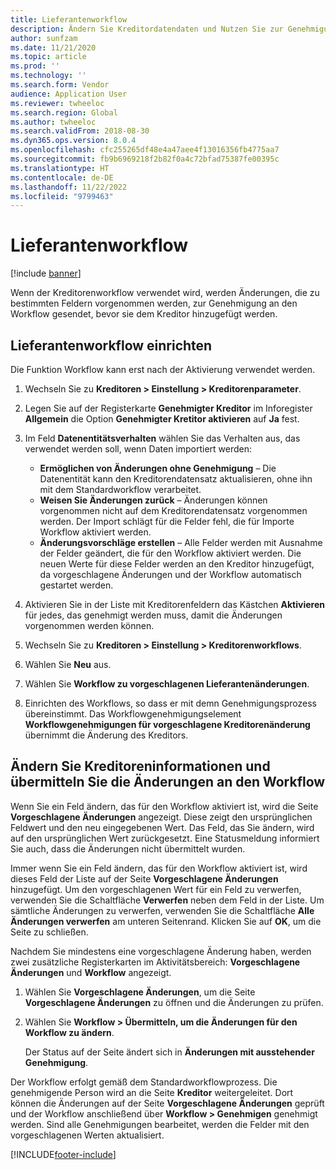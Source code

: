 ```yaml
---
title: Lieferantenworkflow
description: Ändern Sie Kreditordatendaten und Nutzen Sie zur Genehmigung Workflow.
author: sunfzam
ms.date: 11/21/2020
ms.topic: article
ms.prod: ''
ms.technology: ''
ms.search.form: Vendor
audience: Application User
ms.reviewer: twheeloc
ms.search.region: Global
ms.author: twheeloc
ms.search.validFrom: 2018-08-30
ms.dyn365.ops.version: 8.0.4
ms.openlocfilehash: cfc255265df48e4a47aee4f13016356fb4775aa7
ms.sourcegitcommit: fb9b6969218f2b82f0a4c72bfad75387fe00395c
ms.translationtype: HT
ms.contentlocale: de-DE
ms.lasthandoff: 11/22/2022
ms.locfileid: "9799463"
---
```

# <a name="vendor-workflow"></a>Lieferantenworkflow

[!include [banner](../includes/banner.md)]

Wenn der Kreditorenworkflow verwendet wird, werden Änderungen, die zu bestimmten Feldern vorgenommen werden, zur Genehmigung an den Workflow gesendet, bevor sie dem Kreditor hinzugefügt werden.

## <a name="set-up-the-vendor-workflow"></a>Lieferantenworkflow einrichten

Die Funktion Workflow kann erst nach der Aktivierung verwendet werden.

1. Wechseln Sie zu **Kreditoren \> Einstellung \> Kreditorenparameter**.
2. Legen Sie auf der Registerkarte **Genehmigter Kreditor** im Inforegister **Allgemein** die Option **Genehmigter Kretitor aktivieren** auf **Ja** fest.
3. Im Feld **Datenentitätsverhalten** wählen Sie das Verhalten aus, das verwendet werden soll, wenn Daten importiert werden:

    - **Ermöglichen von Änderungen ohne Genehmigung** – Die Datenentität kann den Kreditorendatensatz aktualisieren, ohne ihn mit dem Standardworkflow verarbeitet.
    - **Weisen Sie Änderungen zurück** – Änderungen können vorgenommen nicht auf dem Kreditorendatensatz vorgenommen werden. Der Import schlägt für die Felder fehl, die für Importe Workflow aktiviert werden.
    - **Änderungsvorschläge erstellen** – Alle Felder werden mit Ausnahme der Felder geändert, die für den Workflow aktiviert werden. Die neuen Werte für diese Felder werden an den Kreditor hinzugefügt, da vorgeschlagene Änderungen und der Workflow automatisch gestartet werden.

4. Aktivieren Sie in der Liste mit Kreditorenfeldern das Kästchen **Aktivieren** für jedes, das genehmigt werden muss, damit die Änderungen vorgenommen werden können.
5. Wechseln Sie zu **Kreditoren \> Einstellung \> Kreditorenworkflows**.
6. Wählen Sie **Neu** aus.
7. Wählen Sie **Workflow zu vorgeschlagenen Lieferantenänderungen**. 
8. Einrichten des Workflows, so dass er mit demn Genehmigungsprozess übereinstimmt. Das Workflowgenehmigungselement **Workflowgenehmigungen für vorgeschlagene Kreditorenänderung** übernimmt die Änderung des Kreditors.

## <a name="change-vendor-information-and-submit-the-changes-to-the-workflow"></a>Ändern Sie Kreditoreninformationen und übermitteln Sie die Änderungen an den Workflow

Wenn Sie ein Feld ändern, das für den Workflow aktiviert ist, wird die Seite **Vorgeschlagene Änderungen** angezeigt. Diese zeigt den ursprünglichen Feldwert und den neu eingegebenen Wert. Das Feld, das Sie ändern, wird auf den ursprünglichen Wert zurückgesetzt. Eine Statusmeldung informiert Sie auch, dass die Änderungen nicht übermittelt wurden. 

Immer wenn Sie ein Feld ändern, das für den Workflow aktiviert ist, wird dieses Feld der Liste auf der Seite **Vorgeschlagene Änderungen** hinzugefügt. Um den vorgeschlagenen Wert für ein Feld zu verwerfen, verwenden Sie die Schaltfläche **Verwerfen** neben dem Feld in der Liste. Um sämtliche Änderungen zu verwerfen, verwenden Sie die Schaltfläche **Alle Änderungen verwerfen** am unteren Seitenrand. Klicken Sie auf **OK**, um die Seite zu schließen.

Nachdem Sie mindestens eine vorgeschlagene Änderung haben, werden zwei zusätzliche Registerkarten im Aktivitätsbereich: **Vorgeschlagene Änderungen** und **Workflow** angezeigt.

1. Wählen Sie **Vorgeschlagene Änderungen**, um die Seite **Vorgeschlagene Änderungen** zu öffnen und die Änderungen zu prüfen.
2. Wählen Sie **Workflow \> Übermitteln, um die Änderungen für den Workflow zu ändern**.

    Der Status auf der Seite ändert sich in **Änderungen mit ausstehender Genehmigung**.

Der Workflow erfolgt gemäß dem Standardworkflowprozess. Die genehmigende Person wird an die Seite **Kreditor** weitergeleitet. Dort können die Änderungen auf der Seite **Vorgeschlagene Änderungen** geprüft und der Workflow anschließend über **Workflow \> Genehmigen** genehmigt werden. Sind alle Genehmigungen bearbeitet, werden die Felder mit den vorgeschlagenen Werten aktualisiert.


[!INCLUDE[footer-include](../../includes/footer-banner.md)]
